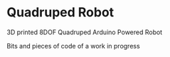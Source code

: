 # Quadruped Robot
3D printed 8DOF Quadruped Arduino Powered Robot 

Bits and pieces of code of a work in progress
